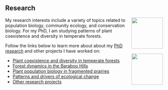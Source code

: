 ## Research

<img src="https://jaredjbeck.github.io/PEL_logo.png" align="right" width="100"> My research interests include a variety of topics related to population biology, community ecology, and conservation biology. 
For my PhD, I am studying patterns of plant coexistence and diversity in temperate forests. 

Follow the links below to learn more about about my [PhD research](/coexistence.md) and other projects I have worked on: <img src="https://jaredjbeck.github.io/images/h.acutiloba.png" align="right" width="100">
* [Plant coexistence and diversity in temperate forests](/coexistence.md)
* [Forest dynamics in the Baraboo Hills](/forest_dynamics.md)
* [Plant population biology in fragmented prairies](echinacea.md)
* [Patterns and drivers of ecological change](ecological_change.md)
* [Other research projects](/other_research.md)
